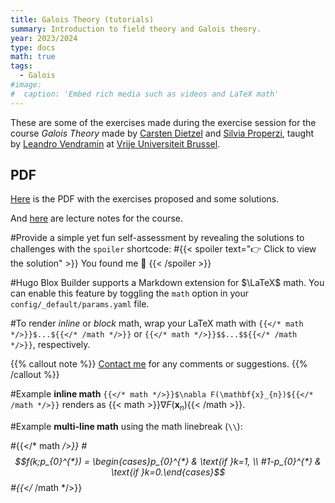 ```yaml
---
title: Galois Theory (tutorials)
summary: Introduction to field theory and Galois theory.
year: 2023/2024
type: docs
math: true
tags:
  - Galois
#image:
#  caption: 'Embed rich media such as videos and LaTeX math'
---
```


These are some of the exercises made during the exercise session 
for the course _Galois Theory_ made by [Carsten Dietzel](https://sites.google.com/view/carstendietzel/) and [Silvia Properzi](https://properzi.github.io/),
taught by [Leandro Vendramin](https://leandrovendramin.org/) 
at [Vrije Universiteit Brussel](https://www.vub.be/en).

## PDF
[Here](https://github.com/Properzi/Galois-Theory-2324-VUB-some-solutions-/blob/main/solutions.pdf) is the PDF with the exercises proposed and some solutions.

And [here](https://github.com/vendramin/galois/blob/main/notes.pdf) are lecture notes for the course.

#Provide a simple yet fun self-assessment by revealing the solutions to challenges with the `spoiler` shortcode:
#{{< spoiler text="👉 Click to view the solution" >}} You found me 🎉 {{< /spoiler >}}

#Hugo Blox Builder supports a Markdown extension for $\LaTeX$ math. You can enable this feature by toggling the `math` option in your `config/_default/params.yaml` file.

#To render _inline_ or _block_ math, wrap your LaTeX math with `{{</* math */>}}$...${{</* /math */>}}` or `{{</* math */>}}$$...$${{</* /math */>}}`, respectively.

{{% callout note %}}
[Contact me](mailto:silvia.properzi@vub.be) for any comments or suggestions.
{{% /callout %}}


#Example **inline math** `{{</* math */>}}$\nabla F(\mathbf{x}_{n})${{</* /math */>}}` renders as {{< math >}}$\nabla F(\mathbf{x}_{n})${{< /math >}}.

#Example **multi-line math** using the math linebreak (`\\`):

#{{</* math */>}}
#$$f(k;p_{0}^{*}) = \begin{cases}p_{0}^{*} & \text{if }k=1, \\
#1-p_{0}^{*} & \text{if }k=0.\end{cases}$$
#{{</* /math */>}}